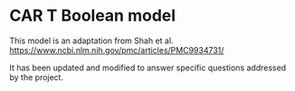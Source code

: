 # CAR T Boolean model

This model is an adaptation from Shah et al. https://www.ncbi.nlm.nih.gov/pmc/articles/PMC9934731/ 

It has been updated and modified to answer specific questions addressed by the project.


